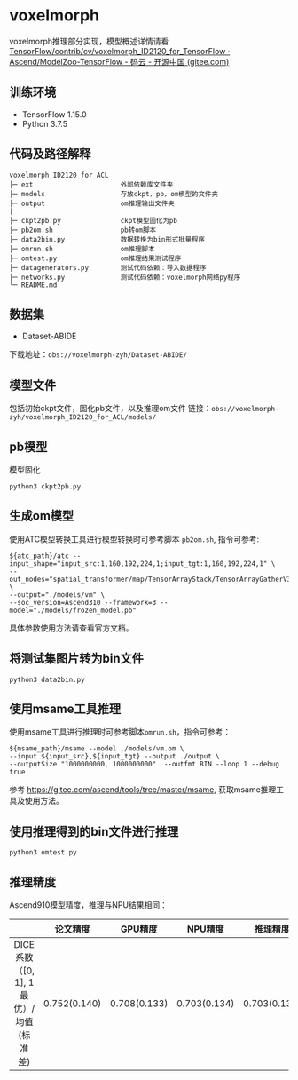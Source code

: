 # voxelmorph
voxelmorph推理部分实现，模型概述详情请看[TensorFlow/contrib/cv/voxelmorph_ID2120_for_TensorFlow · Ascend/ModelZoo-TensorFlow - 码云 - 开源中国 (gitee.com)](https://gitee.com/ascend/ModelZoo-TensorFlow/tree/master/TensorFlow/contrib/cv/voxelmorph_ID2120_for_TensorFlow)

## 训练环境

* TensorFlow 1.15.0
* Python 3.7.5

## 代码及路径解释

```
voxelmorph_ID2120_for_ACL
├─ ext						外部依赖库文件夹
├─ models					存放ckpt，pb，om模型的文件夹
├─ output					om推理输出文件夹
|
├─ ckpt2pb.py				ckpt模型固化为pb
├─ pb2om.sh					pb转om脚本
├─ data2bin.py				数据转换为bin形式批量程序
├─ omrun.sh					om推理脚本
├─ omtest.py				om推理结果测试程序
├─ datagenerators.py		测试代码依赖：导入数据程序
├─ networks.py				测试代码依赖：voxelmorph网络py程序
└─ README.md		            
```


## 数据集
* Dataset-ABIDE

下载地址：`obs://voxelmorph-zyh/Dataset-ABIDE/`

## 模型文件
包括初始ckpt文件，固化pb文件，以及推理om文件
链接：`obs://voxelmorph-zyh/voxelmorph_ID2120_for_ACL/models/`

## pb模型

模型固化
```shell
python3 ckpt2pb.py
```
## 生成om模型

使用ATC模型转换工具进行模型转换时可参考脚本 `pb2om.sh`, 指令可参考:
```shell
${atc_path}/atc --input_shape="input_src:1,160,192,224,1;input_tgt:1,160,192,224,1" \
--out_nodes="spatial_transformer/map/TensorArrayStack/TensorArrayGatherV3:0;flow/BiasAdd:0" \
--output="./models/vm" \
--soc_version=Ascend310 --framework=3 --model="./models/frozen_model.pb" 
```
具体参数使用方法请查看官方文档。

## 将测试集图片转为bin文件

```shell
python3 data2bin.py
```
## 使用msame工具推理

使用msame工具进行推理时可参考脚本`omrun.sh`，指令可参考：
```shell
${msame_path}/msame --model ./models/vm.om \
--input ${input_src},${input_tgt} --output ./output \
--outputSize "1000000000, 1000000000"  --outfmt BIN --loop 1 --debug true
```
参考 https://gitee.com/ascend/tools/tree/master/msame, 获取msame推理工具及使用方法。

## 使用推理得到的bin文件进行推理
```shell
python3 omtest.py
```

## 推理精度
Ascend910模型精度，推理与NPU结果相同：

|                                          | 论文精度     | GPU精度      | NPU精度      | 推理精度     |
| :--------------------------------------: | ------------ | ------------ | ------------ | ------------ |
| DICE系数（[0, 1], 1 最优）/ 均值(标准差) | 0.752(0.140) | 0.708(0.133) | 0.703(0.134) | 0.703(0.134) |
